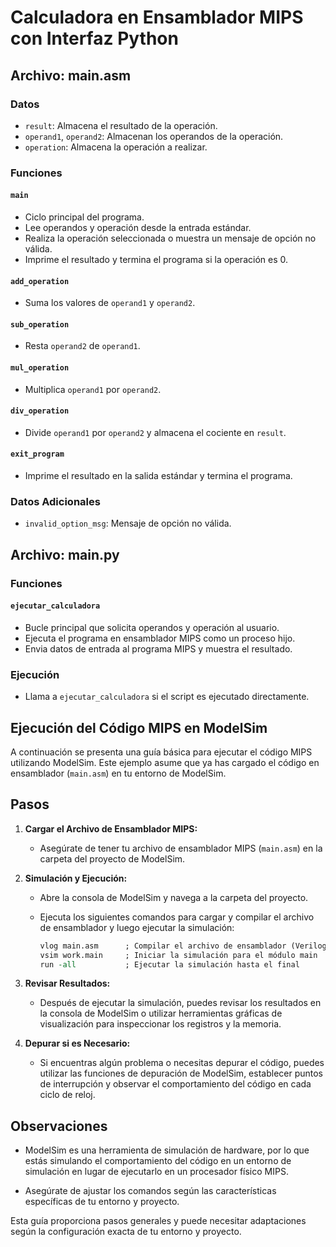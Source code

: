 # Calculadora en Ensamblador MIPS con Interfaz Python

## Archivo: main.asm

### Datos
- `result`: Almacena el resultado de la operación.
- `operand1`, `operand2`: Almacenan los operandos de la operación.
- `operation`: Almacena la operación a realizar.

### Funciones

#### `main`
- Ciclo principal del programa.
- Lee operandos y operación desde la entrada estándar.
- Realiza la operación seleccionada o muestra un mensaje de opción no válida.
- Imprime el resultado y termina el programa si la operación es 0.

#### `add_operation`
- Suma los valores de `operand1` y `operand2`.

#### `sub_operation`
- Resta `operand2` de `operand1`.

#### `mul_operation`
- Multiplica `operand1` por `operand2`.

#### `div_operation`
- Divide `operand1` por `operand2` y almacena el cociente en `result`.

#### `exit_program`
- Imprime el resultado en la salida estándar y termina el programa.

### Datos Adicionales
- `invalid_option_msg`: Mensaje de opción no válida.

## Archivo: main.py

### Funciones

#### `ejecutar_calculadora`
- Bucle principal que solicita operandos y operación al usuario.
- Ejecuta el programa en ensamblador MIPS como un proceso hijo.
- Envia datos de entrada al programa MIPS y muestra el resultado.

### Ejecución
- Llama a `ejecutar_calculadora` si el script es ejecutado directamente.

## Ejecución del Código MIPS en ModelSim

A continuación se presenta una guía básica para ejecutar el código MIPS utilizando ModelSim. Este ejemplo asume que ya has cargado el código en ensamblador (`main.asm`) en tu entorno de ModelSim.

## Pasos

1. **Cargar el Archivo de Ensamblador MIPS:**
   - Asegúrate de tener tu archivo de ensamblador MIPS (`main.asm`) en la carpeta del proyecto de ModelSim.

2. **Simulación y Ejecución:**
   - Abre la consola de ModelSim y navega a la carpeta del proyecto.
   - Ejecuta los siguientes comandos para cargar y compilar el archivo de ensamblador y luego ejecutar la simulación:

     ```tcl
     vlog main.asm      ; Compilar el archivo de ensamblador (Verilog puede ser generado en el proceso)
     vsim work.main     ; Iniciar la simulación para el módulo main
     run -all           ; Ejecutar la simulación hasta el final
     ```

3. **Revisar Resultados:**
   - Después de ejecutar la simulación, puedes revisar los resultados en la consola de ModelSim o utilizar herramientas gráficas de visualización para inspeccionar los registros y la memoria.

4. **Depurar si es Necesario:**
   - Si encuentras algún problema o necesitas depurar el código, puedes utilizar las funciones de depuración de ModelSim, establecer puntos de interrupción y observar el comportamiento del código en cada ciclo de reloj.

## Observaciones

- ModelSim es una herramienta de simulación de hardware, por lo que estás simulando el comportamiento del código en un entorno de simulación en lugar de ejecutarlo en un procesador físico MIPS.

- Asegúrate de ajustar los comandos según las características específicas de tu entorno y proyecto.

Esta guía proporciona pasos generales y puede necesitar adaptaciones según la configuración exacta de tu entorno y proyecto.
